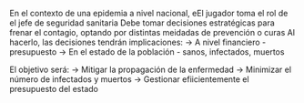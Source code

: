 En el contexto de una epidemia a nivel nacional, eEl jugador toma el rol de el jefe de seguridad sanitaria
Debe tomar decisiones estratégicas para frenar el contagio, optando por distintas meidadas de prevención o curas
Al hacerlo, las decisiones tendrán implicaciones:
 -> A nivel financiero - presupuesto
 -> En el estado de la población - sanos, infectados, muertos

El objetivo será:
 -> Mitigar la propagación de la enfermedad
 -> Minimizar el número de infectados y muertos
 -> Gestionar efiicientemente el presupuesto del estado
